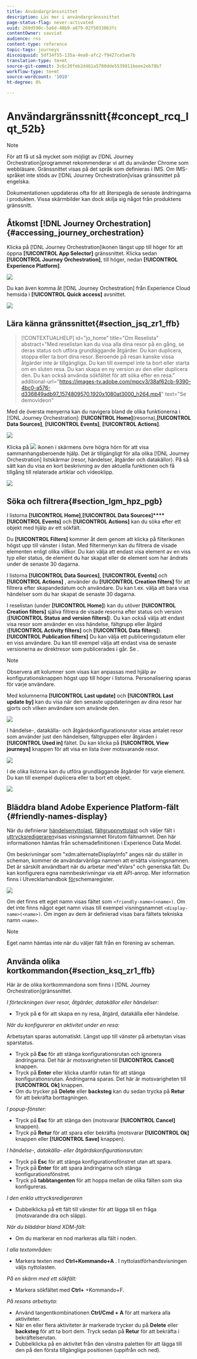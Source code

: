 ```yaml
---
title: Användargränssnittet
description: Läs mer i användargränssnittet
page-status-flag: never-activated
uuid: 269d590c-5a6d-40b9-a879-02f5033863fc
contentOwner: sauviat
audience: rns
content-type: reference
topic-tags: journeys
discoiquuid: 5df34f55-135a-4ea8-afc2-f9427ce5ae7b
translation-type: tm+mt
source-git-commit: 3c6c20feb2d461a5780dde5539811beee2eb78b7
workflow-type: tm+mt
source-wordcount: '1010'
ht-degree: 0%

---
```



# Användargränssnitt{#concept_rcq_lqt_52b}

>[!NOTE]
>
>För att få ut så mycket som möjligt av [!DNL Journey Orchestration]programmet rekommenderar vi att du använder Chrome som webbläsare. Gränssnittet visas på det språk som definieras i IMS. Om IMS-språket inte stöds av [!DNL Journey Orchestration]visas gränssnittet på engelska.
>
>Dokumentationen uppdateras ofta för att återspegla de senaste ändringarna i produkten. Vissa skärmbilder kan dock skilja sig något från produktens gränssnitt.

## Åtkomst [!DNL Journey Orchestration]{#accessing_journey_orchestration}

Klicka på [!DNL Journey Orchestration]ikonen längst upp till höger för att öppna **[!UICONTROL App Selector]** gränssnittet. Klicka sedan **[!UICONTROL Journey Orchestration]**, till höger, nedan **[!UICONTROL Experience Platform]**.

![](../assets/journey1.png)

Du kan även komma åt [!DNL Journey Orchestration] från Experience Cloud hemsida i **[!UICONTROL Quick access]** avsnittet.

![](../assets/journey1bis.png)

## Lära känna gränssnittet{#section_jsq_zr1_ffb}

>[!CONTEXTUALHELP]
>id="jo_home"
>title="Om Reselista"
>abstract="Med reselistan kan du visa alla dina resor på en gång, se deras status och utföra grundläggande åtgärder. Du kan duplicera, stoppa eller ta bort dina resor. Beroende på resan kanske vissa åtgärder inte är tillgängliga. Du kan till exempel inte ta bort eller starta om en sluten resa. Du kan skapa en ny version av den eller duplicera den. Du kan också använda sökfältet för att söka efter en resa."
>additional-url="https://images-tv.adobe.com/mpcv3/38af62cb-9390-4bc0-a576-d336849adb97_1574809570.1920x1080at3000_h264.mp4" text="Se demovideon"

Med de översta menyerna kan du navigera bland de olika funktionerna i [!DNL Journey Orchestration]: **[!UICONTROL Home]**(resorna),**[!UICONTROL Data Sources]**, **[!UICONTROL Events]**, **[!UICONTROL Actions]**.

![](../assets/journey2.png)

Klicka på ![](../assets/icon-context.png) ikonen i skärmens övre högra hörn för att visa sammanhangsberoende hjälp. Det är tillgängligt för alla olika [!DNL Journey Orchestration] listskärmar (resor, händelser, åtgärder och datakällor). På så sätt kan du visa en kort beskrivning av den aktuella funktionen och få tillgång till relaterade artiklar och videoklipp.

![](../assets/journey2bis.png)

## Söka och filtrera{#section_lgm_hpz_pgb}

I listorna **[!UICONTROL Home]**,**[!UICONTROL Data Sources]****[!UICONTROL Events]** och **[!UICONTROL Actions]** kan du söka efter ett objekt med hjälp av ett sökfält.

Du **[!UICONTROL Filters]** kommer åt dem genom att klicka på filterikonen högst upp till vänster i listan. Med filtermenyn kan du filtrera de visade elementen enligt olika villkor. Du kan välja att endast visa element av en viss typ eller status, de element du har skapat eller de element som har ändrats under de senaste 30 dagarna.

I listorna **[!UICONTROL Data Sources]**, **[!UICONTROL Events]** och **[!UICONTROL Actions]** , använder du **[!UICONTROL Creation filters]** för att filtrera efter skapandedatum och användare. Du kan t.ex. välja att bara visa händelser som du har skapat de senaste 30 dagarna.

I reselistan (under **[!UICONTROL Home]**) kan du utöver **[!UICONTROL Creation filters]** själva filtrera de visade resorna efter status och version (**[!UICONTROL Status and version filters]**). Du kan också välja att endast visa resor som använder en viss händelse, fältgrupp eller åtgärd (**[!UICONTROL Activity filters]** och **[!UICONTROL Data filters]**). **[!UICONTROL Publication filters]** Du kan välja ett publiceringsdatum eller en viss användare. Du kan till exempel välja att endast visa de senaste versionerna av direktresor som publicerades i går. Se [](../building-journeys/using-the-journey-designer.md).

>[!NOTE]
>
>Observera att kolumner som visas kan anpassas med hjälp av konfigurationsknappen högst upp till höger i listorna. Personalisering sparas för varje användare.

Med kolumnerna **[!UICONTROL Last update]** och **[!UICONTROL Last update by]** kan du visa när den senaste uppdateringen av dina resor har gjorts och vilken användare som använde den.

![](../assets/journey74.png)

I händelse-, datakälla- och åtgärdskonfigurationsrutor visas antalet resor som använder just den händelsen, fältgruppen eller åtgärden i **[!UICONTROL Used in]** fältet. Du kan klicka på **[!UICONTROL View journeys]** knappen för att visa en lista över motsvarande resor.

![](../assets/journey3bis.png)

I de olika listorna kan du utföra grundläggande åtgärder för varje element. Du kan till exempel duplicera eller ta bort ett objekt.

![](../assets/journey4.png)

## Bläddra bland Adobe Experience Platform-fält {#friendly-names-display}

När du definierar [händelsenyttolast](../event/defining-the-payload-fields.md), [fältgruppnyttolast](../datasource/field-groups.md) och väljer fält i [uttrycksredigeraren](../expression/expressionadvanced.md)visas visningsnamnet förutom fältnamnet. Den här informationen hämtas från schemadefinitionen i Experience Data Model.

Om beskrivningar som &quot;xdm:alternateDisplayInfo&quot; anges när du ställer in scheman, kommer de användarvänliga namnen att ersätta visningsnamnen. Det är särskilt användbart när du arbetar med&quot;eVars&quot; och generiska fält. Du kan konfigurera egna namnbeskrivningar via ett API-anrop. Mer information finns i Utvecklarhandbok [för](https://docs.adobe.com/content/help/en/experience-platform/xdm/api/getting-started.html)schemaregister.

![](../assets/xdm-from-descriptors.png)

Om det finns ett eget namn visas fältet som `<friendly-name>(<name>)`. Om det inte finns något eget namn visas till exempel visningsnamnet `<display-name>(<name>)`. Om ingen av dem är definierad visas bara fältets tekniska namn `<name>`.

>[!NOTE]
>
>Eget namn hämtas inte när du väljer fält från en förening av scheman.

## Använda olika kortkommandon{#section_ksq_zr1_ffb}

Här är de olika kortkommandona som finns i [!DNL Journey Orchestration]gränssnittet.

_I förteckningen över resor, åtgärder, datakällor eller händelser:_

* Tryck på **c** för att skapa en ny resa, åtgärd, datakälla eller händelse.

_När du konfigurerar en aktivitet under en resa:_

Arbetsytan sparas automatiskt. Längst upp till vänster på arbetsytan visas sparstatus.

* Tryck på **Esc** för att stänga konfigurationsrutan och ignorera ändringarna. Det här är motsvarigheten till **[!UICONTROL Cancel]** knappen.
* Tryck på **Enter** eller klicka utanför rutan för att stänga konfigurationsrutan. Ändringarna sparas. Det här är motsvarigheten till **[!UICONTROL Ok]** knappen.
* Om du trycker på **Delete** eller **backsteg** kan du sedan trycka på **Retur** för att bekräfta borttagningen.

_I popup-fönster:_

* Tryck på **Esc** för att stänga den (motsvarar **[!UICONTROL Cancel]** knappen).
* Tryck på **Retur** för att spara eller bekräfta (motsvarar **[!UICONTROL Ok]** knappen eller **[!UICONTROL Save]** knappen).

_I händelse-, datakälla- eller åtgärdskonfigurationsrutan:_

* Tryck på **Esc** för att stänga konfigurationsfönstret utan att spara.
* Tryck på **Enter** för att spara ändringarna och stänga konfigurationsfönstret.
* Tryck på **tabbtangenten** för att hoppa mellan de olika fälten som ska konfigureras.

_I den enkla uttrycksredigeraren_

* Dubbelklicka på ett fält till vänster för att lägga till en fråga (motsvarande dra och släpp).

_När du bläddrar bland XDM-fält:_

* Om du markerar en nod markeras alla fält i noden.

_I alla textområden:_

* Markera texten med **Ctrl+Kommando+A** . I nyttolastförhandsvisningen väljs nyttolasten.

_På en skärm med ett sökfält:_

* Markera sökfältet med **Ctrl+** +Kommando+F.

_På resans arbetsyta:_

* Använd tangentkombinationen **Ctrl/Cmd + A** för att markera alla aktiviteter.
* När en eller flera aktiviteter är markerade trycker du på **Delete** eller **backsteg** för att ta bort dem. Tryck sedan på **Retur** för att bekräfta i bekräftelserutan.
* Dubbelklicka på en aktivitet från den vänstra paletten för att lägga till den på den första tillgängliga positionen (uppifrån och ned).
